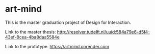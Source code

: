 # art-mind
This is the master graduation project of Design for Interaction. 

Link to the master thesis: http://resolver.tudelft.nl/uuid:584a79e6-d5f4-43ef-8cea-4ba8daa5584e

Link to the prototype: https://artmind.onrender.com

